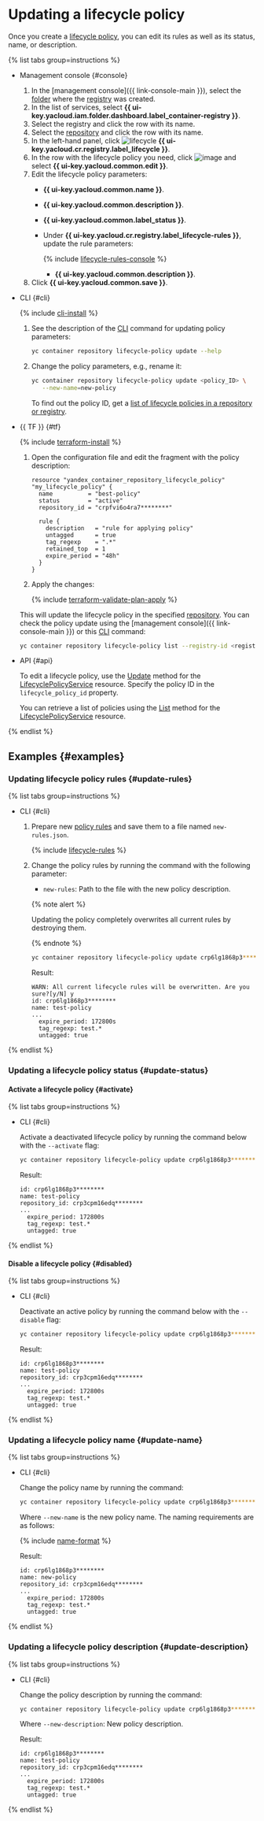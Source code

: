 # Updating a lifecycle policy

Once you create a [lifecycle policy](../../concepts/lifecycle-policy.md), you can edit its rules as well as its status, name, or description.

{% list tabs group=instructions %}

- Management console {#console}

   1. In the [management console]({{ link-console-main }}), select the [folder](../../../resource-manager/concepts/resources-hierarchy.md#folder) where the [registry](../../concepts/registry.md) was created.
   1. In the list of services, select **{{ ui-key.yacloud.iam.folder.dashboard.label_container-registry }}**.
   1. Select the registry and click the row with its name.
   1. Select the [repository](../../concepts/repository.md) and click the row with its name.
   1. In the left-hand panel, click ![lifecycle](../../../_assets/console-icons/arrows-rotate-right.svg) **{{ ui-key.yacloud.cr.registry.label_lifecycle }}**.
   1. In the row with the lifecycle policy you need, click ![image](../../../_assets/console-icons/ellipsis.svg) and select **{{ ui-key.yacloud.common.edit }}**.
   1. Edit the lifecycle policy parameters:
      * **{{ ui-key.yacloud.common.name }}**.
      * **{{ ui-key.yacloud.common.description }}**.
      * **{{ ui-key.yacloud.common.label_status }}**.
      * Under **{{ ui-key.yacloud.cr.registry.label_lifecycle-rules }}**, update the rule parameters:

         {% include [lifecycle-rules-console](../../../_includes/container-registry/lifecycle-rules-console.md) %}

         * **{{ ui-key.yacloud.common.description }}**.
   1. Click **{{ ui-key.yacloud.common.save }}**.

- CLI {#cli}

   {% include [cli-install](../../../_includes/cli-install.md) %}

   1. See the description of the [CLI](../../../cli/) command for updating policy parameters:

      ```bash
      yc container repository lifecycle-policy update --help
      ```

   1. Change the policy parameters, e.g., rename it:

      ```bash
      yc container repository lifecycle-policy update <policy_ID> \
         --new-name=new-policy
      ```

      To find out the policy ID, get a [list of lifecycle policies in a repository or registry](lifecycle-policy-list.md#lifecycle-policy-list).

- {{ TF }} {#tf}

   {% include [terraform-install](../../../_includes/terraform-install.md) %}

   1. Open the configuration file and edit the fragment with the policy description:

      ```hcl
      resource "yandex_container_repository_lifecycle_policy" "my_lifecycle_policy" {
        name          = "best-policy"
        status        = "active"
        repository_id = "crpfvi6o4ra7********"

        rule {
          description   = "rule for applying policy"
          untagged      = true
          tag_regexp    = ".*"
          retained_top  = 1
          expire_period = "48h"
        }
      }
      ```

   1. Apply the changes:

      {% include [terraform-validate-plan-apply](../../../_tutorials/_tutorials_includes/terraform-validate-plan-apply.md) %}

   This will update the lifecycle policy in the specified [repository](../../concepts/repository.md). You can check the policy update using the [management console]({{ link-console-main }}) or this [CLI](../../../cli/) command:

   ```bash
   yc container repository lifecycle-policy list --registry-id <registry_ID>
   ```

- API {#api}

   To edit a lifecycle policy, use the [Update](../../api-ref/grpc/LifecyclePolicy/update.md) method for the [LifecyclePolicyService](../../api-ref/grpc/LifecyclePolicy/index.md) resource. Specify the policy ID in the `lifecycle_policy_id` property.

   You can retrieve a list of policies using the [List](../../api-ref/grpc/LifecyclePolicy/index.md#List) method for the [LifecyclePolicyService](../../api-ref/grpc/LifecyclePolicy/index.md) resource.

{% endlist %}

## Examples {#examples}

### Updating lifecycle policy rules {#update-rules}

{% list tabs group=instructions %}

- CLI {#cli}

   1. Prepare new [policy rules](../../concepts/lifecycle-policy.md#lifecycle-rules) and save them to a file named `new-rules.json`.

      {% include [lifecycle-rules](../../../_includes/container-registry/lifecycle-rules.md) %}

   1. Change the policy rules by running the command with the following parameter:
      * `new-rules`: Path to the file with the new policy description.

      {% note alert %}

      Updating the policy completely overwrites all current rules by destroying them.

      {% endnote %}

      ```bash
      yc container repository lifecycle-policy update crp6lg1868p3******** --new-rules ./new-rules.json
      ```

      Result:

      ```text
      WARN: All current lifecycle rules will be overwritten. Are you sure?[y/N] y
      id: crp6lg1868p3********
      name: test-policy
      ...
        expire_period: 172800s
        tag_regexp: test.*
        untagged: true
      ```

{% endlist %}

### Updating a lifecycle policy status {#update-status}

#### Activate a lifecycle policy {#activate}

{% list tabs group=instructions %}

- CLI {#cli}

   Activate a deactivated lifecycle policy by running the command below with the `--activate` flag:

   ```bash
   yc container repository lifecycle-policy update crp6lg1868p3******** --activate
   ```

   Result:

   ```text
   id: crp6lg1868p3********
   name: test-policy
   repository_id: crp3cpm16edq********
   ...
     expire_period: 172800s
     tag_regexp: test.*
     untagged: true
   ```

{% endlist %}

#### Disable a lifecycle policy {#disabled}

{% list tabs group=instructions %}

- CLI {#cli}

   Deactivate an active policy by running the command below with the `--disable` flag:

   ```bash
   yc container repository lifecycle-policy update crp6lg1868p3******** --disable
   ```

   Result:

   ```text
   id: crp6lg1868p3********
   name: test-policy
   repository_id: crp3cpm16edq********
   ...
     expire_period: 172800s
     tag_regexp: test.*
     untagged: true
   ```

{% endlist %}

### Updating a lifecycle policy name {#update-name}

{% list tabs group=instructions %}

- CLI {#cli}

   Change the policy name by running the command:

   ```bash
   yc container repository lifecycle-policy update crp6lg1868p3******** --new-name new-policy
   ```

   Where `--new-name` is the new policy name. The naming requirements are as follows:

   {% include [name-format](../../../_includes/name-format.md) %}

   Result:

   ```text
   id: crp6lg1868p3********
   name: new-policy
   repository_id: crp3cpm16edq********
   ...
     expire_period: 172800s
     tag_regexp: test.*
     untagged: true
   ```

{% endlist %}

### Updating a lifecycle policy description {#update-description}

{% list tabs group=instructions %}

- CLI {#cli}

   Change the policy description by running the command:

   ```bash
   yc container repository lifecycle-policy update crp6lg1868p3******** --new-description "new description"
   ```

   Where `--new-description`: New policy description.

   Result:

   ```text
   id: crp6lg1868p3********
   name: test-policy
   repository_id: crp3cpm16edq********
   ...
     expire_period: 172800s
     tag_regexp: test.*
     untagged: true
   ```

{% endlist %}